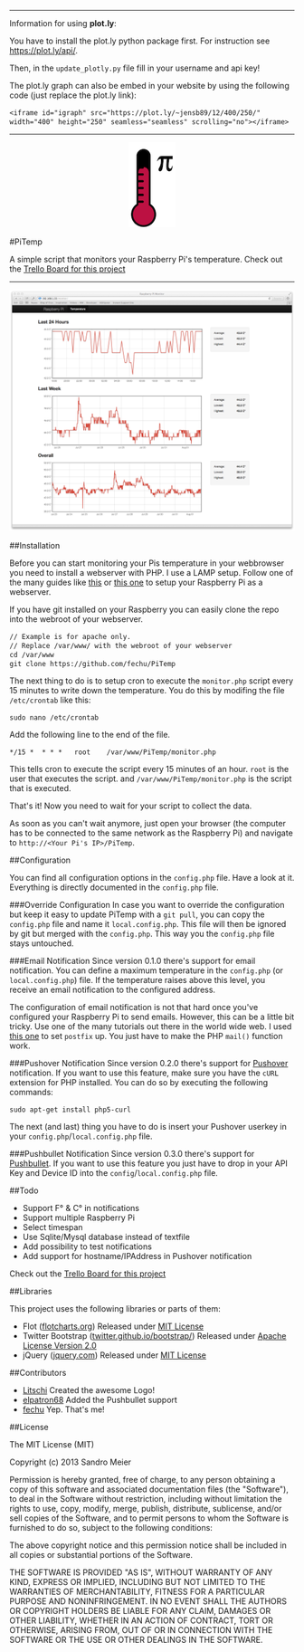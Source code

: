 ----
Information for using **plot.ly**:

You have to install the plot.ly python package first. For instruction see https://plot.ly/api/. 

Then, in the `update_plotly.py` file fill in your username and api key!

The plot.ly graph can also be embed in your website by using the following code (just replace the plot.ly link):

    <iframe id="igraph" src="https://plot.ly/~jensb89/12/400/250/" width="400" height="250" seamless="seamless" scrolling="no"></iframe>
----



<p align="center">
	<img src="img/PiTemp.png" />
</p>

#PiTemp

A simple script that monitors your Raspberry Pi's temperature.
Check out the [Trello Board for this project](https://trello.com/b/qVO2xuEq/open-source-pitemp)

----


![Example Photo](img/Example.png)

##Installation

Before you can start monitoring your Pis temperature in your webbrowser you need to install a webserver with PHP. I use a LAMP setup. Follow one of the many guides like [this](http://www.dingleberrypi.com/2012/09/tutorial-install-apache-php-and-mysql-on-raspberry-pi/) or [this one](http://www.wikihow.com/Make-a-Raspberry-Pi-Web-Server) to setup your Raspberry Pi as a webserver. 

If you have git installed on your Raspberry you can easily clone the repo into the webroot of your webserver. 

	// Example is for apache only. 
	// Replace /var/www/ with the webroot of your webserver
	cd /var/www
	git clone https://github.com/fechu/PiTemp
	
The next thing to do is to setup cron to execute the `monitor.php` script every 15 minutes to write down the temperature. You do this by modifing the file `/etc/crontab` like this:

	sudo nano /etc/crontab

Add the following line to the end of the file.

	*/15 *  * * *   root    /var/www/PiTemp/monitor.php
	
This tells cron to execute the script every 15 minutes of an hour. `root` is the user that executes the script. and `/var/www/PiTemp/monitor.php` is the script that is executed.

That's it! Now you need to wait for your script to collect the data. 

As soon as you can't wait anymore, just open your browser (the computer has to be connected to the same network as the Raspberry Pi) and navigate to `http://<Your Pi's IP>/PiTemp`.

##Configuration

You can find all configuration options in the `config.php` file. Have a look at it. Everything is directly documented in the `config.php` file. 

###Override Configuration
In case you want to override the configuration but keep it easy to update PiTemp with a `git pull`, you can copy the `config.php` file and name it `local.config.php`. This file will then be ignored by git but merged with the `config.php`. This way you the `config.php` file stays untouched.

###Email Notification
Since version 0.1.0 there's support for email notification. You can define a maximum temperature in the `config.php` (or `local.config.php`) file. If the temperature raises above this level, you receive an email notification to the configured address.

The configuration of email notification is not that hard once you've configured your Raspberry Pi to send emails. However, this can be a little bit tricky. Use one of the many tutorials out there in the world wide web. I used [this one](http://www.dingleberrypi.com/2012/09/tutorial-install-postfix-to-allow-outgoing-email-on-raspberry-pi/) to set `postfix` up. You just have to make the PHP `mail()` function work.

###Pushover Notification
Since version 0.2.0 there's support for [Pushover](http://pushover.net) notification. If you want to use this feature, make sure you have the `cURL` extension for PHP installed. You can do so by executing the following commands: 

	sudo apt-get install php5-curl

The next (and last) thing you have to do is insert your Pushover userkey in your `config.php`/`local.config.php` file. 

###Pushbullet Notification
Since version 0.3.0 there's support for [Pushbullet](https://www.pushbullet.com). If you want to use this feature you just have to drop in your API Key and Device ID into the `config`/`local.config.php` file. 


##Todo

- Support F&deg; & C&deg; in notifications
- Support multiple Raspberry Pi
- Select timespan
- Use Sqlite/Mysql database instead of textfile
- Add possibility to test notifications
- Add support for hostname/IPAddress in Pushover notification

Check out the [Trello Board for this project](https://trello.com/b/qVO2xuEq/open-source-pitemp)


##Libraries

This project uses the following libraries or parts of them:

- Flot ([flotcharts.org](http://www.flotcharts.org)) Released under [MIT License](http://opensource.org/licenses/MIT)
- Twitter Bootstrap ([twitter.github.io/bootstrap/](https://twitter.github.io/bootstrap)) Released under [Apache License Version 2.0](http://www.apache.org/licenses/LICENSE-2.0)
- jQuery ([jquery.com](http://jquery.com)) Released under [MIT License](http://opensource.org/licenses/MIT)

##Contributors

- [Litschi](https://github.com/Litschi) Created the awesome Logo!
- [elpatron68](https://github.com/elpatron68) Added the Pushbullet support
- [fechu](https://github.com/fechu) Yep. That's me!


##License

The MIT License (MIT)

Copyright (c) 2013 Sandro Meier

Permission is hereby granted, free of charge, to any person obtaining a copy
of this software and associated documentation files (the "Software"), to deal
in the Software without restriction, including without limitation the rights
to use, copy, modify, merge, publish, distribute, sublicense, and/or sell
copies of the Software, and to permit persons to whom the Software is
furnished to do so, subject to the following conditions:

The above copyright notice and this permission notice shall be included in
all copies or substantial portions of the Software.

THE SOFTWARE IS PROVIDED "AS IS", WITHOUT WARRANTY OF ANY KIND, EXPRESS OR
IMPLIED, INCLUDING BUT NOT LIMITED TO THE WARRANTIES OF MERCHANTABILITY,
FITNESS FOR A PARTICULAR PURPOSE AND NONINFRINGEMENT. IN NO EVENT SHALL THE
AUTHORS OR COPYRIGHT HOLDERS BE LIABLE FOR ANY CLAIM, DAMAGES OR OTHER
LIABILITY, WHETHER IN AN ACTION OF CONTRACT, TORT OR OTHERWISE, ARISING FROM,
OUT OF OR IN CONNECTION WITH THE SOFTWARE OR THE USE OR OTHER DEALINGS IN
THE SOFTWARE.
